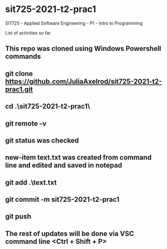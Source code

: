 # sit725-2021-t2-prac1

SIT725 - Applied Software Engineering - P1 - Intro to Programming

List of activities so far

## This repo was cloned using Windows Powershell commands

## git clone https://github.com/JuliaAxelrod/sit725-2021-t2-prac1.git

## cd .\sit725-2021-t2-prac1\

## git remote -v

## git status was checked

## new-item text.txt was created from command line and edited and saved in notepad

## git add .\text.txt

## git commit -m sit725-2021-t2-prac1

## git push

## The rest of updates will be done via VSC command line <Ctrl + Shift + P>
